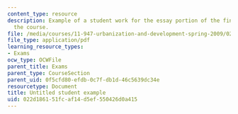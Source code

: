 ```yaml
---
content_type: resource
description: Example of a student work for the essay portion of the final exam of
  the course.
file: /media/courses/11-947-urbanization-and-development-spring-2009/022d186151fcaf14d5ef550426d0a415_MIT11_947s09_sw03.pdf
file_type: application/pdf
learning_resource_types:
- Exams
ocw_type: OCWFile
parent_title: Exams
parent_type: CourseSection
parent_uid: 0f5cfd80-efdb-0c7f-db1d-46c5639dc34e
resourcetype: Document
title: Untitled student example
uid: 022d1861-51fc-af14-d5ef-550426d0a415
---
```

